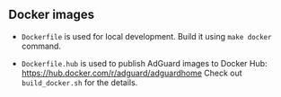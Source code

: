 ## Docker images

* `Dockerfile` is used for local development. Build it using `make docker` command.

* `Dockerfile.hub` is used to publish AdGuard images to Docker Hub: https://hub.docker.com/r/adguard/adguardhome
    Check out `build_docker.sh` for the details.